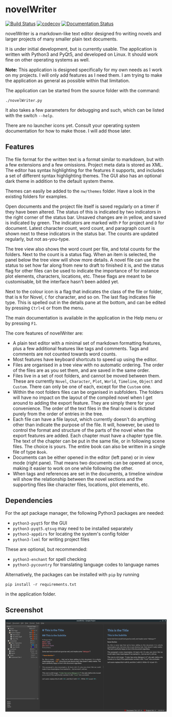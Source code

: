 # novelWriter

[![Build Status](https://travis-ci.com/vkbo/novelWriter.svg?branch=master)](https://travis-ci.com/vkbo/novelWriter)
[![codecov](https://codecov.io/gh/vkbo/novelWriter/branch/master/graph/badge.svg)](https://codecov.io/gh/vkbo/novelWriter)
[![Documentation Status](https://readthedocs.org/projects/novelwriter/badge/?version=latest)](https://novelwriter.readthedocs.io/en/latest/?badge=latest)

novelWriter is a markdown-like text editor designed fro writing novels and larger projects of many smaller plain text documents.

It is under initial development, but is currently usable.
The application is written with Python3 and PyQt5, and developed on Linux.
It should work fine on other operating systems as well.

**Note:** This application is designed specifically for my own needs as I work on my projects.
I will only add features as I need them. I am trying to make the application as general as possible within that limitation.

The application can be started from the source folder with the command:
```
./novelWriter.py
```

It also takes a few parameters for debugging and such, which can be listed with the switch `--help`.

There are no launcher icons yet. Consult your operating system documentation for how to make those.
I will add those later.

## Features

The file format for the written text is a format similar to markdown, but with a few extensions and a few omissions.
Project meta data is stored as XML.
The editor has syntax highlighting for the features it supports, and includes a set of different syntax highlighting themes.
The GUI also has an optional dark theme in addition to the default system theme.

Themes can easily be added to the `nw/themes` folder. Have a look in the existing folders for examples.

Open documents and the project file itself is saved regularly on a timer if they have been altered.
The status of this is indicated by two indicators in the right corner of the status bar. Unsaved changes are in yellow, and saved is indicated by green. The indicators are marked with `P` for project and `D` for document.
Latest character count, word count, and paragraph count is shown next to these indicators in the status bar.
The counts are updated regularly, but not as-you-type.

The tree view also shows the word count per file, and total counts for the folders.
Next to the count is a status flag. When an item is selected, the panel below the tree view will show more details.
A novel file can use the status to set how far along from new to draft to finished it is, and the status flag for other files can be used to indicate the importance of for instance plot elements, characters, locations, etc.
These flags are meant to be customisable, bit the interface hasn't been added yet.

Next to the colour icon is a flag that indicates the class of the file or folder, that is `N` for Novel, `C` for character, and so on. The last flag indicates file type. This is spelled out in the details pane at the bottom, and can be edited by pressing `Ctrl+E` or from the menu.

The main documentation is available in the application in the Help menu or by pressing `F1`.

The core features of novelWriter are:

* A plain text editor with a minimal set of markdown formatting features, plus a few additional features like tags and comments. Tags and comments are not counted towards word counts.
* Most features have keyboard shortcuts to speed up using the editor.
* Files are organised in a tree view with no automatic ordering. The order of the files are as you set them, and are saved in the same order.
* Files live in a set of root folders, and cannot be moved between them. These are currently `Novel`, `Character`, `Plot`, `World`, `Timeline`, `Object` and `Custom`. There can only be one of each, except for the `Custom` one.
* Within the root folders files can be organised in subfolders. The folders will have no impact on the layout of the compiled novel when I get around to adding the export feature. They are simply there for your convenience. The order of the text files in the final novel is dictated purely from the order of entries in the tree.
* Each file can have a file layout, which currently doesn't do anything other than indicate the purpose of the file. It will, however, be used to control the format and structure of the parts of the novel when the export features are added. Each chapter must have a chapter type file. The text of the chapter can be put in the same file, or in following scene files. The choice is yours. The entire book can also be written in a single file of type `Book`.
* Documents can be either opened in the editor (left pane) or in view mode (right pane). That means two documents can be opened at once, making it easier to work on one while following the other.
* When tags and references are set in the documents, a timeline window will show the relationship between the novel sections and the supporting files like character files, locations, plot elements, etc.

## Dependencies

For the apt package manager, the following Python3 packages are needed:

* `python3-pyqt5` for the GUI
* `python3-pyqt5.qtsvg` may need to be installed separately
* `python3-appdirs` for locating the system's config folder
* `python3-lxml` for writing project files

These are optional, but recommended:

* `python3-enchant` for spell checking
* `python3-pycountry` for translating language codes to language names

Alternatively, the packages can be installed with `pip` by running
```
pip install -r requirements.txt
```
in the application folder.

## Screenshot

![Screenshot 1](screenshot.png)
